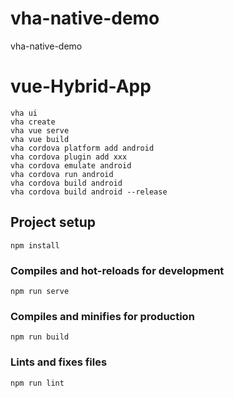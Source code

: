 # vha-native-demo
vha-native-demo

# vue-Hybrid-App

```
vha ui
vha create
vha vue serve
vha vue build
vha cordova platform add android
vha cordova plugin add xxx
vha cordova emulate android
vha cordova run android
vha cordova build android
vha cordova build android --release
```

## Project setup
```
npm install
```

### Compiles and hot-reloads for development
```
npm run serve
```

### Compiles and minifies for production
```
npm run build
```

### Lints and fixes files
```
npm run lint
```



